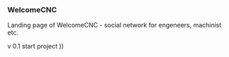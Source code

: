 ### WelcomeCNC

Landing page of WelcomeCNC - social network for engeneers, machinist etc.

v 0.1 start project ))
